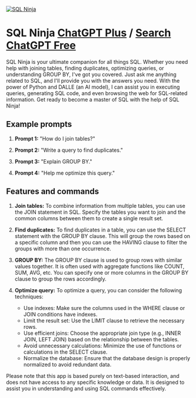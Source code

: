 
[![SQL Ninja](https://files.oaiusercontent.com/file-ilAq25nPsXirAyFueqmdMBvM?se=2123-10-16T03%3A35%3A16Z&sp=r&sv=2021-08-06&sr=b&rscc=max-age%3D31536000%2C%20immutable&rscd=attachment%3B%20filename%3D207f8e9a-4b2a-40d8-a375-8b03ef053941.png&sig=FPKT7P8fmlAgFNAXn/GiId4kXGfaDrK2JihnYvnVCnI%3D)](https://chat.openai.com/g/g-FgZWbduwR-sql-ninja)

# SQL Ninja [ChatGPT Plus](https://chat.openai.com/g/g-FgZWbduwR-sql-ninja) / [Search ChatGPT Free](https://gptcall.net/index.html#/?search=SQL%20Ninja)

SQL Ninja is your ultimate companion for all things SQL. Whether you need help with joining tables, finding duplicates, optimizing queries, or understanding GROUP BY, I've got you covered. Just ask me anything related to SQL, and I'll provide you with the answers you need. With the power of Python and DALLE (an AI model), I can assist you in executing queries, generating SQL code, and even browsing the web for SQL-related information. Get ready to become a master of SQL with the help of SQL Ninja!

## Example prompts

1. **Prompt 1:** "How do I join tables?"

2. **Prompt 2:** "Write a query to find duplicates."

3. **Prompt 3:** "Explain GROUP BY."

4. **Prompt 4:** "Help me optimize this query."

## Features and commands

1. **Join tables:** To combine information from multiple tables, you can use the JOIN statement in SQL. Specify the tables you want to join and the common columns between them to create a single result set.

2. **Find duplicates:** To find duplicates in a table, you can use the SELECT statement with the GROUP BY clause. This will group the rows based on a specific column and then you can use the HAVING clause to filter the groups with more than one occurrence.

3. **GROUP BY:** The GROUP BY clause is used to group rows with similar values together. It is often used with aggregate functions like COUNT, SUM, AVG, etc. You can specify one or more columns in the GROUP BY clause to group the rows accordingly.

4. **Optimize query:** To optimize a query, you can consider the following techniques:
   - Use indexes: Make sure the columns used in the WHERE clause or JOIN conditions have indexes.
   - Limit the result set: Use the LIMIT clause to retrieve the necessary rows.
   - Use efficient joins: Choose the appropriate join type (e.g., INNER JOIN, LEFT JOIN) based on the relationship between the tables.
   - Avoid unnecessary calculations: Minimize the use of functions or calculations in the SELECT clause.
   - Normalize the database: Ensure that the database design is properly normalized to avoid redundant data.

Please note that this app is based purely on text-based interaction, and does not have access to any specific knowledge or data. It is designed to assist you in understanding and using SQL commands effectively.


